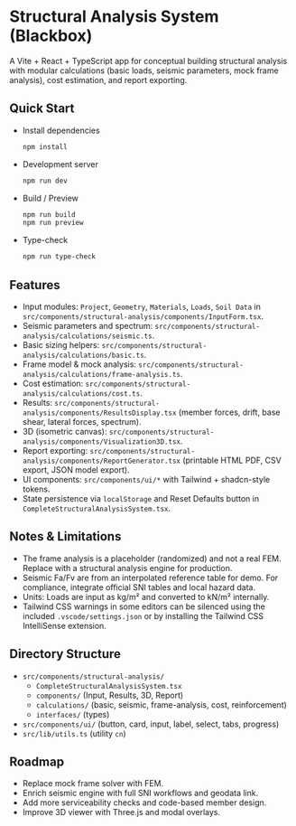 # Structural Analysis System (Blackbox)

A Vite + React + TypeScript app for conceptual building structural analysis with modular calculations (basic loads, seismic parameters, mock frame analysis), cost estimation, and report exporting.

## Quick Start

- Install dependencies
  ```bash
  npm install
  ```
- Development server
  ```bash
  npm run dev
  ```
- Build / Preview
  ```bash
  npm run build
  npm run preview
  ```
- Type-check
  ```bash
  npm run type-check
  ```

## Features

- Input modules: `Project`, `Geometry`, `Materials`, `Loads`, `Soil Data` in `src/components/structural-analysis/components/InputForm.tsx`.
- Seismic parameters and spectrum: `src/components/structural-analysis/calculations/seismic.ts`.
- Basic sizing helpers: `src/components/structural-analysis/calculations/basic.ts`.
- Frame model & mock analysis: `src/components/structural-analysis/calculations/frame-analysis.ts`.
- Cost estimation: `src/components/structural-analysis/calculations/cost.ts`.
- Results: `src/components/structural-analysis/components/ResultsDisplay.tsx` (member forces, drift, base shear, lateral forces, spectrum).
- 3D (isometric canvas): `src/components/structural-analysis/components/Visualization3D.tsx`.
- Report exporting: `src/components/structural-analysis/components/ReportGenerator.tsx` (printable HTML PDF, CSV export, JSON model export).
- UI components: `src/components/ui/*` with Tailwind + shadcn-style tokens.
- State persistence via `localStorage` and Reset Defaults button in `CompleteStructuralAnalysisSystem.tsx`.

## Notes & Limitations

- The frame analysis is a placeholder (randomized) and not a real FEM. Replace with a structural analysis engine for production.
- Seismic Fa/Fv are from an interpolated reference table for demo. For compliance, integrate official SNI tables and local hazard data.
- Units: Loads are input as kg/m² and converted to kN/m² internally.
- Tailwind CSS warnings in some editors can be silenced using the included `.vscode/settings.json` or by installing the Tailwind CSS IntelliSense extension.

## Directory Structure

- `src/components/structural-analysis/`
  - `CompleteStructuralAnalysisSystem.tsx`
  - `components/` (Input, Results, 3D, Report)
  - `calculations/` (basic, seismic, frame-analysis, cost, reinforcement)
  - `interfaces/` (types)
- `src/components/ui/` (button, card, input, label, select, tabs, progress)
- `src/lib/utils.ts` (utility `cn`)

## Roadmap

- Replace mock frame solver with FEM.
- Enrich seismic engine with full SNI workflows and geodata link.
- Add more serviceability checks and code-based member design.
- Improve 3D viewer with Three.js and modal overlays.

